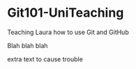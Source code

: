 # Git101-UniTeaching
Teaching Laura how to use Git and GitHub

Blah blah blah

extra text to cause trouble